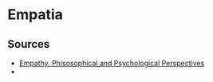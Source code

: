 # Empatia

## Sources

- [Empathy. Phisosophical and Psychological Perspectives](https://play.google.com/store/books/details/Amy_Coplan_Empathy?id=XgFREAAAQBAJ)
- 